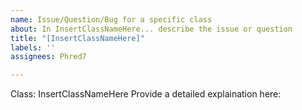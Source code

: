 ```yaml
---
name: Issue/Question/Bug for a specific class
about: In InsertClassNameHere... describe the issue or question
title: "[InsertClassNameHere]"
labels: ''
assignees: Phred7

---
```


Class: InsertClassNameHere
Provide a detailed explaination here:
